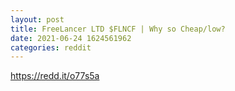 ```yaml
--- 
layout: post 
title: FreeLancer LTD $FLNCF | Why so Cheap/low? 
date: 2021-06-24 1624561962 
categories: reddit 
--- 
```

https://redd.it/o77s5a